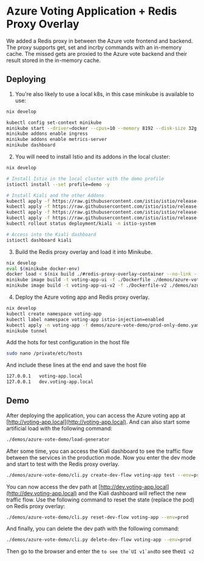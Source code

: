 # Azure Voting Application + Redis Proxy Overlay

We added a Redis proxy in between the Azure vote frontend and backend. The proxy supports get, set and incrby commands with an in-memory cache. The missed gets are proxied to the Azure vote backend and their result stored in the in-memory cache.

## Deploying

1. You're also likely to use a local k8s, in this case minikube is available to use:

```bash
nix develop

kubectl config set-context minikube
minikube start --driver=docker --cpus=10 --memory 8192 --disk-size 32g
minikube addons enable ingress
minikube addons enable metrics-server
minikube dashboard
```

2. You will need to install Istio and its addons in the local cluster:

```bash
nix develop

# Install Istio in the local cluster with the demo profile
istioctl install --set profile=demo -y

# Install Kiali and the other Addons
kubectl apply -f https://raw.githubusercontent.com/istio/istio/release-1.10/samples/addons/prometheus.yaml
kubectl apply -f https://raw.githubusercontent.com/istio/istio/release-1.10/samples/addons/grafana.yaml
kubectl apply -f https://raw.githubusercontent.com/istio/istio/release-1.10/samples/addons/jaeger.yaml
kubectl apply -f https://raw.githubusercontent.com/istio/istio/release-1.10/samples/addons/kiali.yaml
kubectl rollout status deployment/kiali -n istio-system

# Access into the Kiali dashboard
istioctl dashboard kiali
```

3. Build the Redis proxy overlay and load it into Minikube.

```bash
nix develop
eval $(minikube docker-env)
docker load < $(nix build ./#redis-proxy-overlay-container --no-link --print-out-paths)
minikube image build -t voting-app-ui -f ./Dockerfile ./demos/azure-vote-demo/voting-app-ui/
minikube image build -t voting-app-ui-v2 -f ./Dockerfile-v2 ./demos/azure-vote-demo/voting-app-ui/
```

4. Deploy the Azure voting app and Redis proxy overlay.

```bash
nix develop
kubectl create namespace voting-app
kubectl label namespace voting-app istio-injection=enabled
kubectl apply -n voting-app -f demos/azure-vote-demo/prod-only-demo.yaml
minikube tunnel
```

Add the hots for test configuration in the host file

```bash
sudo nano /private/etc/hosts
```

And include these lines at the end and save the host file

```bash
127.0.0.1	voting-app.local
127.0.0.1	dev.voting-app.local
```

## Demo

After deploying the application, you can access the Azure voting app at [http://voting-app.local](http://voting-app.local). And can also start some artificial load with the following command:

```bash
./demos/azure-vote-demo/load-generator
```

After some time, you can access the Kiali dashboard to see the traffic flow between the services in the production mode. Now you enter the dev mode and start to test with the Redis proxy overlay.

```bash
./demos/azure-vote-demo/cli.py create-dev-flow voting-app test --env=prod-only-demo
```

You can now access the dev path at [http://dev.voting-app.local](http://dev.voting-app.local) and the Kiali dashboard will reflect the new traffic flow.
Use the following command to reset the state (replace the pod) on Redis proxy overlay:

```bash
./demos/azure-vote-demo/cli.py reset-dev-flow voting-app --env=prod
```

And finally, you can delete the dev path with the following command:

```bash
./demos/azure-vote-demo/cli.py delete-dev-flow voting-app --env=prod
```

Then go to the browser and enter the ``to see the`UI v1`and``to see the`UI v2`


